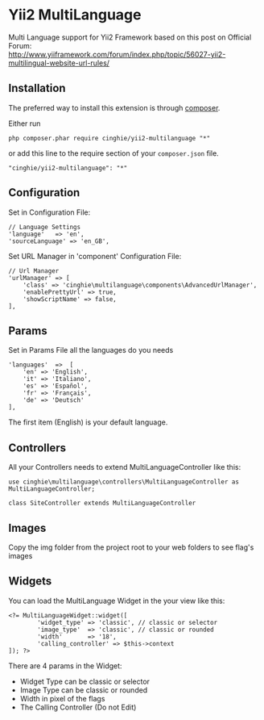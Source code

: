 # Yii2 MultiLanguage
Multi Language support for Yii2 Framework based on this post on Official Forum: <br>
http://www.yiiframework.com/forum/index.php/topic/56027-yii2-multilingual-website-url-rules/

Installation
------------

The preferred way to install this extension is through [composer](http://getcomposer.org/download/).

Either run

```
php composer.phar require cinghie/yii2-multilanguage "*"
```

or add this line to the require section of your `composer.json` file.

```
"cinghie/yii2-multilanguage": "*"
```

Configuration
-----------------

Set in Configuration File:

```
// Language Settings
'language'   => 'en',
'sourceLanguage' => 'en_GB',
```

Set URL Manager in 'component' Configuration File:

```
// Url Manager
'urlManager' => [
    'class' => 'cinghie\multilanguage\components\AdvancedUrlManager',
    'enablePrettyUrl' => true,
    'showScriptName' => false,
],
```

Params
-----------------

Set in Params File all the languages do you needs

```
'languages'  =>  [
	'en' => 'English', 
	'it' => 'Italiano', 
	'es' => 'Español',
	'fr' => 'Français',
	'de' => 'Deutsch'
],
```

The first item (English) is your default language.

Controllers
-----------------

All your Controllers needs to extend MultiLanguageController like this:

```
use cinghie\multilanguage\controllers\MultiLanguageController as MultiLanguageController;

class SiteController extends MultiLanguageController
```

Images
-----------------

Copy the img folder from the project root to your web folders to see flag's images

Widgets
-----------------

You can load the MultiLanguage Widget in the your view like this:

```
<?= MultiLanguageWidget::widget([ 
		'widget_type' => 'classic', // classic or selector
		'image_type'  => 'classic', // classic or rounded
		'width'       => '18',
		'calling_controller' => $this->context	
]); ?>
```

There are 4 params in the Widget:
* Widget Type can be classic or selector
* Image Type can be classic or rounded
* Width in pixel of the flags
* The Calling Controller (Do not Edit)
